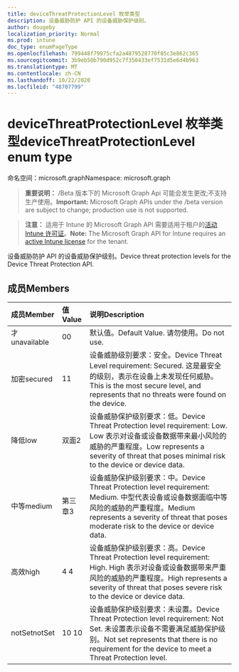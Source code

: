 ```yaml
---
title: deviceThreatProtectionLevel 枚举类型
description: 设备威胁防护 API 的设备威胁保护级别。
author: dougeby
localization_priority: Normal
ms.prod: intune
doc_type: enumPageType
ms.openlocfilehash: 799448f79975cfa2a4879528770f85c3e862c365
ms.sourcegitcommit: 3b9eb50b790d952c7f350433ef7531d5e6d4b963
ms.translationtype: MT
ms.contentlocale: zh-CN
ms.lasthandoff: 10/22/2020
ms.locfileid: "48707799"
---
```

# <a name="devicethreatprotectionlevel-enum-type"></a><span data-ttu-id="bb573-103">deviceThreatProtectionLevel 枚举类型</span><span class="sxs-lookup"><span data-stu-id="bb573-103">deviceThreatProtectionLevel enum type</span></span>

<span data-ttu-id="bb573-104">命名空间：microsoft.graph</span><span class="sxs-lookup"><span data-stu-id="bb573-104">Namespace: microsoft.graph</span></span>

> <span data-ttu-id="bb573-105">**重要说明：** /Beta 版本下的 Microsoft Graph Api 可能会发生更改;不支持生产使用。</span><span class="sxs-lookup"><span data-stu-id="bb573-105">**Important:** Microsoft Graph APIs under the /beta version are subject to change; production use is not supported.</span></span>

> <span data-ttu-id="bb573-106">**注意：** 适用于 Intune 的 Microsoft Graph API 需要适用于租户的[活动 Intune 许可证](https://go.microsoft.com/fwlink/?linkid=839381)。</span><span class="sxs-lookup"><span data-stu-id="bb573-106">**Note:** The Microsoft Graph API for Intune requires an [active Intune license](https://go.microsoft.com/fwlink/?linkid=839381) for the tenant.</span></span>

<span data-ttu-id="bb573-107">设备威胁防护 API 的设备威胁保护级别。</span><span class="sxs-lookup"><span data-stu-id="bb573-107">Device threat protection levels for the Device Threat Protection API.</span></span>

## <a name="members"></a><span data-ttu-id="bb573-108">成员</span><span class="sxs-lookup"><span data-stu-id="bb573-108">Members</span></span>
|<span data-ttu-id="bb573-109">成员</span><span class="sxs-lookup"><span data-stu-id="bb573-109">Member</span></span>|<span data-ttu-id="bb573-110">值</span><span class="sxs-lookup"><span data-stu-id="bb573-110">Value</span></span>|<span data-ttu-id="bb573-111">说明</span><span class="sxs-lookup"><span data-stu-id="bb573-111">Description</span></span>|
|:---|:---|:---|
|<span data-ttu-id="bb573-112">才</span><span class="sxs-lookup"><span data-stu-id="bb573-112">unavailable</span></span>|<span data-ttu-id="bb573-113">0</span><span class="sxs-lookup"><span data-stu-id="bb573-113">0</span></span>|<span data-ttu-id="bb573-114">默认值。</span><span class="sxs-lookup"><span data-stu-id="bb573-114">Default Value.</span></span> <span data-ttu-id="bb573-115">请勿使用。</span><span class="sxs-lookup"><span data-stu-id="bb573-115">Do not use.</span></span>|
|<span data-ttu-id="bb573-116">加密</span><span class="sxs-lookup"><span data-stu-id="bb573-116">secured</span></span>|<span data-ttu-id="bb573-117">1</span><span class="sxs-lookup"><span data-stu-id="bb573-117">1</span></span>|<span data-ttu-id="bb573-118">设备威胁级别要求：安全。</span><span class="sxs-lookup"><span data-stu-id="bb573-118">Device Threat Level requirement: Secured.</span></span> <span data-ttu-id="bb573-119">这是最安全的级别，表示在设备上未发现任何威胁。</span><span class="sxs-lookup"><span data-stu-id="bb573-119">This is the most secure level, and represents that no threats were found on the device.</span></span>|
|<span data-ttu-id="bb573-120">降低</span><span class="sxs-lookup"><span data-stu-id="bb573-120">low</span></span>|<span data-ttu-id="bb573-121">双面</span><span class="sxs-lookup"><span data-stu-id="bb573-121">2</span></span>|<span data-ttu-id="bb573-122">设备威胁保护级别要求：低。</span><span class="sxs-lookup"><span data-stu-id="bb573-122">Device Threat Protection level requirement: Low.</span></span> <span data-ttu-id="bb573-123">Low 表示对设备或设备数据带来最小风险的威胁的严重程度。</span><span class="sxs-lookup"><span data-stu-id="bb573-123">Low represents a severity of threat that poses minimal risk to the device or device data.</span></span>|
|<span data-ttu-id="bb573-124">中等</span><span class="sxs-lookup"><span data-stu-id="bb573-124">medium</span></span>|<span data-ttu-id="bb573-125">第三章</span><span class="sxs-lookup"><span data-stu-id="bb573-125">3</span></span>|<span data-ttu-id="bb573-126">设备威胁保护级别要求：中。</span><span class="sxs-lookup"><span data-stu-id="bb573-126">Device Threat Protection level requirement: Medium.</span></span> <span data-ttu-id="bb573-127">中型代表设备或设备数据面临中等风险的威胁的严重程度。</span><span class="sxs-lookup"><span data-stu-id="bb573-127">Medium represents a severity of threat that poses moderate risk to the device or device data.</span></span>|
|<span data-ttu-id="bb573-128">高效</span><span class="sxs-lookup"><span data-stu-id="bb573-128">high</span></span>|<span data-ttu-id="bb573-129">4 </span><span class="sxs-lookup"><span data-stu-id="bb573-129">4</span></span>|<span data-ttu-id="bb573-130">设备威胁保护级别要求：高。</span><span class="sxs-lookup"><span data-stu-id="bb573-130">Device Threat Protection level requirement: High.</span></span> <span data-ttu-id="bb573-131">High 表示对设备或设备数据带来严重风险的威胁的严重程度。</span><span class="sxs-lookup"><span data-stu-id="bb573-131">High represents a severity of threat that poses severe risk to the device or device data.</span></span>|
|<span data-ttu-id="bb573-132">notSet</span><span class="sxs-lookup"><span data-stu-id="bb573-132">notSet</span></span>|<span data-ttu-id="bb573-133">10  </span><span class="sxs-lookup"><span data-stu-id="bb573-133">10</span></span>|<span data-ttu-id="bb573-134">设备威胁保护级别要求：未设置。</span><span class="sxs-lookup"><span data-stu-id="bb573-134">Device Threat Protection level requirement: Not Set.</span></span> <span data-ttu-id="bb573-135">未设置表示设备不需要满足威胁保护级别。</span><span class="sxs-lookup"><span data-stu-id="bb573-135">Not set represents that there is no requirement for the device to meet a Threat Protection level.</span></span>|





